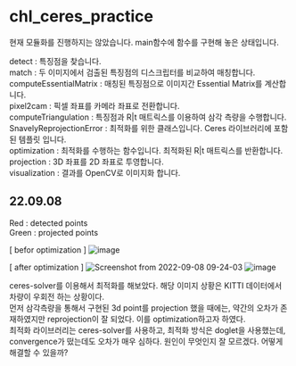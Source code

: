 # chl_ceres_practice
현재 모듈화를 진행하지는 않았습니다. main함수에 함수를 구현해 놓은 상태입니다.  

detect : 특징점을 찾습니다.  
match : 두 이미지에서 검출된 특징점의 디스크립터를 비교하여 매칭합니다.  
computeEssentialMatrix : 매칭된 특징점으로 이미지간 Essential Matrix를 계산합니다.  
pixel2cam : 픽셀 좌표를 카메라 좌표로 전환합니다.    
computeTriangulation : 특징점과 R|t 매트릭스를 이용하여 삼각 측량을 수행합니다.   
SnavelyReprojectionError : 최적화를 위한 클래스입니다. Ceres 라이브러리에 포함된 템플릿 입니다.  
optimization : 최적화를 수행하는 함수입니다. 최적화된 R|t 매트릭스를 반환합니다.  
projection : 3D 좌표를 2D 좌표로 투영합니다.  
visualization : 결과를 OpenCV로 이미지화 합니다.  

## 22.09.08

Red : detected points  
Green : projected points  

[ befor optimization ]
![image](https://user-images.githubusercontent.com/58837749/189009270-95159723-61bb-4478-87c5-15332aeee951.png)  

[ after optimization ]
![Screenshot from 2022-09-08 09-24-03](https://user-images.githubusercontent.com/58837749/189008084-22c991e1-796d-4635-aeb2-b84cd8b4ce49.png)
![image](https://user-images.githubusercontent.com/58837749/189008360-6a31a3b7-4355-451a-b761-2594a4f67a10.png)


ceres-solver를 이용해서 최적화를 해보았다. 해당 이미지 상황은 KITTI 데이터에서 차량이 우회전 하는 상황이다.  
먼저 삼각측량을 통해서 구현된 3d point를 projection 했을 때에는, 약간의 오차가 존재하였지만 reprojection이 잘 되었다. 이를 optimization하고자 하였다.  
최적화 라이브러리는 ceres-solver를 사용하고, 최적화 방식은 doglet을 사용했는데, convergence가 떴는데도 오차가 매우 심하다. 원인이 무엇인지 잘 모르겠다. 어떻게 해결할 수 있을까?
